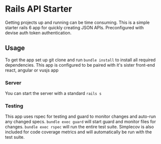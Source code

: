 # Rails API Starter

Getting projects up and running can be time consuming. This is a simple starter rails 6 app for quickly creating JSON APIs. Preconfigured with devise auth token authentication.

## Usage
To get the app set up git clone and run `bundle install` to install all required dependencies. This app is configured to be paired with it's sister front-end react, angular or vusjs app

### Server
You can start the server with a standard `rails s`

### Testing
This app uses rspec for testing and guard to monitor changes and auto-run any changed specs. `bundle exec guard` will start guard and monitor files for changes. `bundle exec rspec` will run the entire test suite. Simplecov is also included for code coverage metrics and will automatically be run with the test suite.
